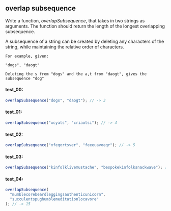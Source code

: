 ## overlap subsequence

Write a function, _overlapSubsequence_, that takes in two strings as arguments. The function should
return the length of the longest overlapping subsequence.

A subsequence of a string can be created by deleting any characters of the string, while maintaining
the relative order of characters.

```
For example, given:

"dogs", "daogt"

Deleting the s from "dogs" and the a,t from "daogt", gives the subsequence "dog"
```

#### test_00:

```js
overlapSubsequence("dogs", "daogt"); // -> 3
```

#### test_01:

```js
overlapSubsequence("xcyats", "criaotsi"); // -> 4
```

#### test_02:

```js
overlapSubsequence("xfeqortsver", "feeeuavoeqr"); // -> 5
```

#### test_03:

```js
overlapSubsequence("kinfolklivemustache", "bespokekinfolksnackwave"); // -> 11
```

#### test_04:

```js
overlapSubsequence(
  "mumblecorebeardleggingsauthenticunicorn",
  "succulentspughumblemeditationlocavore"
); // -> 15
```
